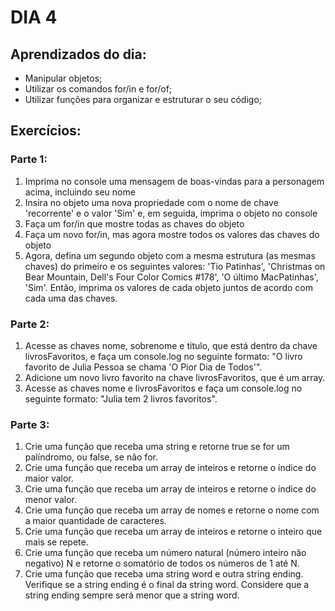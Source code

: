 # DIA 4

## Aprendizados do dia:
* Manipular objetos;
* Utilizar os comandos for/in e for/of;
* Utilizar funções para organizar e estruturar o seu código;

## Exercícios:
### Parte 1:
1. Imprima no console uma mensagem de boas-vindas para a personagem acima, incluindo seu nome
2. Insira no objeto uma nova propriedade com o nome de chave 'recorrente' e o valor 'Sim' e, em seguida, imprima o objeto no console
3. Faça um for/in que mostre todas as chaves do objeto
4. Faça um novo for/in, mas agora mostre todos os valores das chaves do objeto
5. Agora, defina um segundo objeto com a mesma estrutura (as mesmas chaves) do primeiro e os seguintes valores: 'Tio Patinhas', 'Christmas on Bear Mountain, Dell's Four Color Comics #178', 'O último MacPatinhas', 'Sim'. Então, imprima os valores de cada objeto juntos de acordo com cada uma das chaves.

### Parte 2:
1. Acesse as chaves nome, sobrenome e titulo, que está dentro da chave livrosFavoritos, e faça um console.log no seguinte formato: "O livro favorito de Julia Pessoa se chama 'O Pior Dia de Todos'".
2. Adicione um novo livro favorito na chave livrosFavoritos, que é um array.
3. Acesse as chaves nome e livrosFavoritos e faça um console.log no seguinte formato: "Julia tem 2 livros favoritos".

### Parte 3:
1. Crie uma função que receba uma string e retorne true se for um palíndromo, ou false, se não for.
2. Crie uma função que receba um array de inteiros e retorne o índice do maior valor.
3. Crie uma função que receba um array de inteiros e retorne o índice do menor valor.
4. Crie uma função que receba um array de nomes e retorne o nome com a maior quantidade de caracteres.
5. Crie uma função que receba um array de inteiros e retorne o inteiro que mais se repete.
6. Crie uma função que receba um número natural (número inteiro não negativo) N e retorne o somatório de todos os números de 1 até N.
7. Crie uma função que receba uma string word e outra string ending. Verifique se a string ending é o final da string word. Considere que a string ending sempre será menor que a string word.
